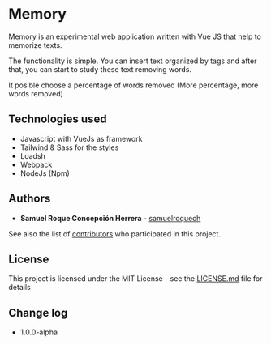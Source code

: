 # Memory
Memory is an experimental web application written with Vue JS that help to memorize texts.

The functionality is simple. You can insert text organized by tags and after that, you can start to study these text removing words.

It posible choose a percentage of words removed (More percentage, more words removed)

## Technologies used
- Javascript with VueJs as framework
- Tailwind & Sass for the styles
- Loadsh 
- Webpack
- NodeJs (Npm)

## Authors

* **Samuel Roque Concepción Herrera** - [samuelroquech](https://github.com/samuelroquech)

See also the list of [contributors](https://github.com/samuelroquech/memory/graphs/contributors) who participated in this project.

## License

This project is licensed under the MIT License - see the [LICENSE.md](LICENSE.md) file for details

## Change log

- 1.0.0-alpha

